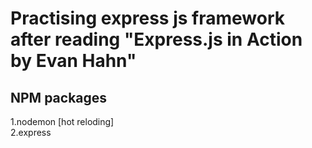 <h1>Practising express js framework after reading "Express.js in Action by Evan Hahn"</h1> 

<h2>NPM packages</h2>
1.nodemon [hot reloding]<br>
2.express
